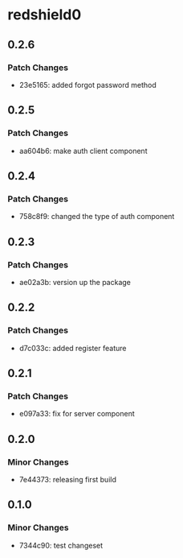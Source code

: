 # redshield0

## 0.2.6

### Patch Changes

- 23e5165: added forgot password method

## 0.2.5

### Patch Changes

- aa604b6: make auth client component

## 0.2.4

### Patch Changes

- 758c8f9: changed the type of auth component

## 0.2.3

### Patch Changes

- ae02a3b: version up the package

## 0.2.2

### Patch Changes

- d7c033c: added register feature

## 0.2.1

### Patch Changes

- e097a33: fix for server component

## 0.2.0

### Minor Changes

- 7e44373: releasing first build

## 0.1.0

### Minor Changes

- 7344c90: test changeset
